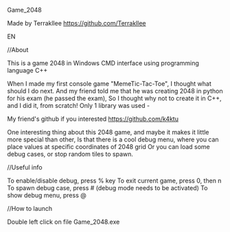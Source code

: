 Game_2048

Made by Terrakllee
https://github.com/Terrakllee

EN

//About

This is a game 2048 in Windows CMD interface using programming language C++

When I made my first console game "MemeTic-Tac-Toe", I thought what should I do next.
And my friend told me that he was creating 2048 in python for his exam (he passed the exam), 
So I thought why not to create it in C++, and I did it, from scratch!
Only 1 library was used - <iostream>

My friend's github if you interested
https://github.com/k4ktu

One interesting thing about this 2048 game, and maybe it makes it little more special than other,
Is that there is a cool debug menu, where you can place values at specific coordinates of 2048 grid
Or you can load some debug cases, or stop random tiles to spawn.

//Useful info

To enable/disable debug, press % key
To exit current game, press 0, then n
To spawn debug case, press # (debug mode needs to be activated)
To show debug menu, press @

//How to launch

Double left click on file Game_2048.exe

